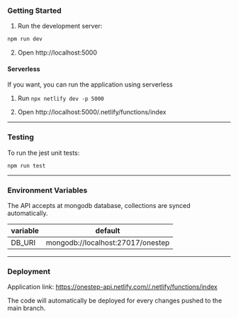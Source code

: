 ### Getting Started

1. Run the development server:

```bash
npm run dev
```

2. Open http://localhost:5000

#### Serverless

If you want, you can run the application using serverless

1. Run `npx netlify dev -p 5000`

2. Open http://localhost:5000/.netlify/functions/index

<hr>

### Testing

To run the jest unit tests:

```
npm run test
```

<hr>

### Environment Variables

The API accepts at mongodb database, collections are synced automatically.

| variable | default                           |
| -------- | --------------------------------- |
| DB_URI   | mongodb://localhost:27017/onestep |

<hr>

### Deployment

Application link: https://onestep-api.netlify.com//.netlify/functions/index

The code will automatically be deployed for every changes pushed to the main branch.
